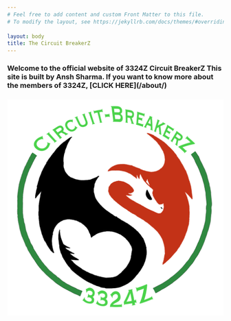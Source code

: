 ```yaml
---
# Feel free to add content and custom Front Matter to this file.
# To modify the layout, see https://jekyllrb.com/docs/themes/#overriding-theme-defaults

layout: body
title: The Circuit BreakerZ
---
```



<h3>Welcome to the official website of 3324Z Circuit BreakerZ
This site is built by Ansh Sharma. If you want to know more about the members of 3324Z, [CLICK HERE](/about/)<h3>


![Our Logo](/3324Z.png)





